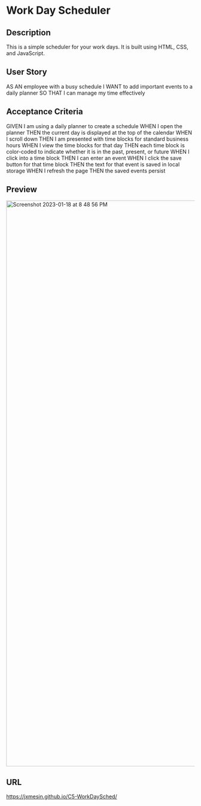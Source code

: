 # Work Day Scheduler

 ## Description
This is a simple scheduler for your work days. It is built using HTML, CSS, and JavaScript.

## User Story
AS AN employee with a busy schedule
I WANT to add important events to a daily planner
SO THAT I can manage my time effectively

## Acceptance Criteria
GIVEN I am using a daily planner to create a schedule
WHEN I open the planner
THEN the current day is displayed at the top of the calendar
WHEN I scroll down
THEN I am presented with time blocks for standard business hours
WHEN I view the time blocks for that day
THEN each time block is color-coded to indicate whether it is in the past, present, or future
WHEN I click into a time block
THEN I can enter an event
WHEN I click the save button for that time block
THEN the text for that event is saved in local storage
WHEN I refresh the page
THEN the saved events persist

## Preview
<img width="1512" alt="Screenshot 2023-01-18 at 8 48 56 PM" src="https://user-images.githubusercontent.com/112153725/213357852-8ac93e0b-8502-4165-b4a8-79a81fc6f67c.png">

## URL
https://jxmesin.github.io/C5-WorkDaySched/
